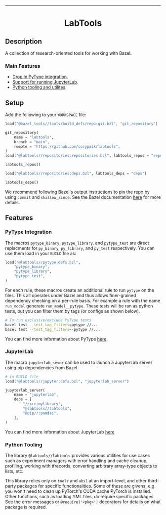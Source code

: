 
---

<div align="center">

# LabTools

</div>

## Description
A collection of research-oriented tools for working with Bazel.

### Main Features
- [Drop in PyType integration](#pytype-integration).
- [Support for running JupyterLab](#jupyterlab).
- [Python tooling and utilites](#python-tooling).

## Setup
Add the following to your `WORKSPACE` file:
```python
load("@bazel_tools//tools/build_defs/repo:git.bzl", "git_repository")

git_repository(
    name = "labtools",
    branch = "main",
    remote = "https://github.com/corypaik/labtools",
)
load("@labtools//repositories:repositories.bzl", labtools_repos = "repositories")

labtools_repos()

load("@labtools//repositories:deps.bzl", labtools_deps = "deps")

labtools_deps()
```

We recommend following Bazel's output instructions to pin the repo by using `commit` and `shallow_since`. See the Bazel documentation [here](https://docs.bazel.build/versions/master/repo/git.html#git_repository) for more details.

<!-- TODO(corypaik): implement versioning -->

## Features

### PyType Integration
The macros `pytype_binary`, `pytype_library`, and `pytype_test` are direct replacments for `py_binary`, `py_library`, and `py_test` respectively. You can use them load in your `BUILD` file as:

```python
load("@labtools//pytype:defs.bzl",
    "pytype_binary",
    "pytype_library",
    "pytype_test",
)
```

For each rule, these macros create an additional rule to run `pytype` on the files. This all operates under Bazel and thus allows finer-grained dependency checking on a per-rule basis. For example a rule with the name `run_model` generate `run_model__pytype`. These tests will be ran as python tests, but you can filter them by tags (or configs as shown below).

```bash
# To run exclusive/exclude PyType tests
bazel test --test_tag_filters=pytype //...
bazel test --test_tag_filters=-pytype //...
```

You can find more information about PyType [here](https://github.com/google/pytype).

### JupyterLab
The macro `jupyterlab_sever` can be used to launch a JupyterLab server using pip dependencies from Bazel.

```python
# in BUILD file
load("@labtools//jupyter:defs.bzl", "jupyterlab_server")

jupyterlab_server(
    name = "jupyterlab",
    deps = [
        "//src:mylibrary",
        "@labtools//labtools",
        "@pip//:pandas",
    ],
)
```
You can find more information about JupyterLab [here](https://github.com/jupyterlab/jupyterlab)

### Python Tooling
The library `@labtools//labtools` provides various utilities for use cases such as experiment managers with error handling and cache cleanup, profiling, working with tfrecords, converting arbitrary array-type objects to lists, etc.

This library relies only on `toolz` and `absl` at an import-level, and other third-party packages for specific functionalities. Some of these are givens, e.g. you won't need to clean up PyTorch's CUDA cache PyTorch is installed. Other functions, such as loading YML files, do require specific packages. See the error messages or `@require('<pkg>')` decorators for details on what package is required.
